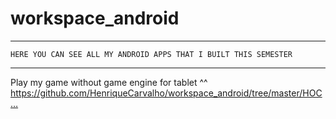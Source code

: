# workspace_android


********* ********* ********* ********* ********* ********* ********* ********* 
    HERE YOU CAN SEE ALL MY ANDROID APPS THAT I BUILT THIS SEMESTER
********* ********* ********* ********* ********* ********* ********* ********* 


Play my game without game engine for tablet ^^
https://github.com/HenriqueCarvalho/workspace_android/tree/master/HOC…
